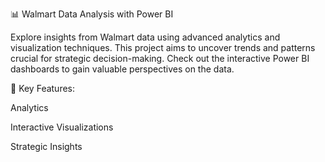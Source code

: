 📊 Walmart Data Analysis with Power BI

Explore insights from Walmart data using advanced analytics and visualization techniques. This project aims to uncover trends and patterns crucial for strategic decision-making. Check out the interactive Power BI dashboards to gain valuable perspectives on the data.

🚀 Key Features:

Analytics

Interactive Visualizations

Strategic Insights

